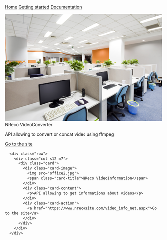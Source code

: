 

  <link type="text/css" rel="stylesheet" href="css/materialize.min.css"  media="screen,projection"/>
  <script type="text/javascript" src="https://code.jquery.com/jquery-2.1.1.min.js"></script>
  <script type="text/javascript" src="js/materialize.min.js"></script>
  <script>
    $(document).ready(function(){
      $('.collapsible').collapsible();
    });
   </script>
    
 <a href="https://eommer.github.io/EVEWebSite/" class="waves-effect waves-light btn-large">Home</a>
 <a href="https://eommer.github.io/EVEWebSite/gettingStarted.html" class="waves-effect waves-light btn-large">Getting started</a>
 <a href="doc/index.html" class="waves-effect waves-light btn-large">Documentation</a>
 
  <div class="row">
        <div class="col s12 m7">
          <div class="card">
            <div class="card-image">
              <img src="office.jpg">
              <span class="card-title">NReco VideoConverter</span>
            </div>
            <div class="card-content">
              <p>API allowing to convert or concat video using ffmpeg</p>
            </div>
            <div class="card-action">
              <a href="https://www.nrecosite.com/video_converter_net.aspx">Go to the site</a>
            </div>
          </div>
        </div>
      </div>
      
      <div class="row">
        <div class="col s12 m7">
          <div class="card">
            <div class="card-image">
              <img src="office2.jpg">
              <span class="card-title">NReco VideoInformation</span>
            </div>
            <div class="card-content">
              <p>API allowing to get informations about videos</p>
            </div>
            <div class="card-action">
              <a href="https://www.nrecosite.com/video_info_net.aspx">Go to the site</a>
            </div>
          </div>
        </div>
      </div>
        
